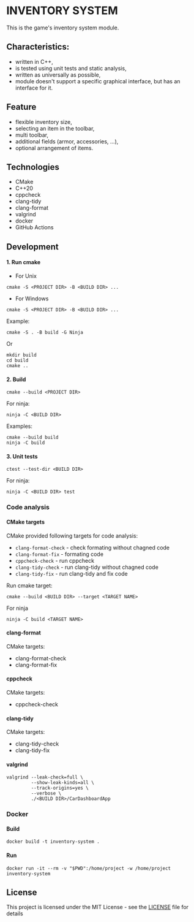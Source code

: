 # INVENTORY SYSTEM
This is the game's inventory system module.

## Characteristics:
- written in C++,
- is tested using unit tests and static analysis,
- written as universally as possible,
- module doesn't support a specific graphical interface, but has an interface for it.

## Feature
- flexible inventory size,
- selecting an item in the toolbar,
- multi toolbar,
- additional fields (armor, accessories, ...),
- optional arrangement of items.

## Technologies
- CMake
- C++20
- cppcheck
- clang-tidy
- clang-format
- valgrind
- docker
- GitHub Actions

## Development
#### 1. Run cmake
- For Unix
```
cmake -S <PROJECT DIR> -B <BUILD DIR> ...
```
- For Windows
```
cmake -S <PROJECT DIR> -B <BUILD DIR> ...
```
Example:
```
cmake -S . -B build -G Ninja
```
Or
```
mkdir build
cd build
cmake ..
```
#### 2. Build
```
cmake --build <PROJECT DIR>
```
For ninja:
```
ninja -C <BUILD DIR>
```
Examples:
```
cmake --build build
ninja -C build
```
#### 3. Unit tests
````
ctest --test-dir <BUILD DIR>
````
For ninja:
```
ninja -C <BUILD DIR> test
```

### Code analysis
#### CMake targets
CMake provided following targets for code analysis:
- `clang-format-check` - check formating without chagned code
- `clang-format-fix` - formating code
- `cppcheck-check` - run cppcheck
- `clang-tidy-check` - run clang-tidy without chagned code
- `clang-tidy-fix` - run clang-tidy and fix code

Run cmake target:
```
cmake --build <BUILD DIR> --target <TARGET NAME>
```
For ninja
```
ninja -C build <TARGET NAME>
```

#### clang-format
CMake targets:
- clang-format-check
- clang-format-fix

#### cppcheck
CMake targets:
- cppcheck-check

#### clang-tidy
CMake targets:
- clang-tidy-check
- clang-tidy-fix

#### valgrind
```
valgrind --leak-check=full \
         --show-leak-kinds=all \
         --track-origins=yes \
         --verbose \
         ./<BUILD DIR>/CarDashboardApp
```

### Docker
#### Build
```
docker build -t inventory-system .
```
#### Run
```
docker run -it --rm -v "$PWD":/home/project -w /home/project inventory-system
```

## License
This project is licensed under the MIT License - see the [LICENSE](LICENSE.txt) file for details
